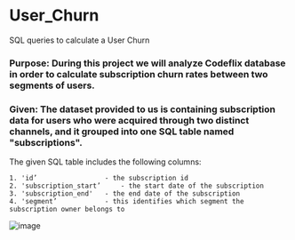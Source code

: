 # User_Churn
SQL queries to calculate a User Churn

### Purpose: During this project we will analyze Codeflix database in order to calculate subscription churn rates between two segments of users.

### Given: The dataset provided to us is containing subscription data for users who were acquired through two distinct channels, and it grouped into one SQL table named "subscriptions".

The given SQL table includes the following columns:

	1. 'id’ 				- the subscription id
	2. 'subscription_start’ 	- the start date of the subscription
	3. 'subscription_end' 	- the end date of the subscription
	4. 'segment’ 			- this identifies which segment the subscription owner belongs to
![image](https://github.com/Chuvard/User_Churn/assets/40433732/e6fb7ef8-bc6e-4ca3-8863-a11555def21b)
